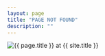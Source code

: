 ```yaml
---
layout: page
title: "PAGE NOT FOUND"
description: ""
---  
```

<div class="text-center">
	<img src="{{ site.url }}/images/404.png" alt="{{ page.title }} at {{ site.title }}">
</div>
